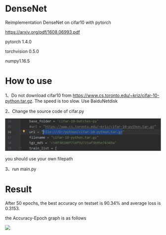 # DenseNet
Reimplementation DenseNet on cifar10 with pytorch

https://arxiv.org/pdf/1608.06993.pdf

pytorch 1.4.0      

torchvision 0.5.0     

numpy1.16.5  

# How to use

1、Do not download cifar10 from https://www.cs.toronto.edu/~kriz/cifar-10-python.tar.gz. The speed is too slow. Use BaiduNetdisk

2、Change the source code of cifar.py


![](support/1.png)


you should use your own filepath

3、run main.py

# Result

After 50 epochs, the best accuracy on testset is 90.34% and average loss is 0.3153.

the Accuracy-Epoch graph is as follows

![](result/1.png)
